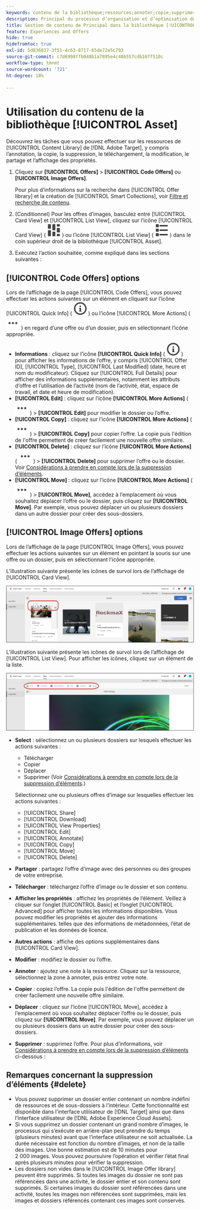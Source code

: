 ```yaml
---
keywords: contenu de la bibliothèque;ressources;annoter;copie;supprimer une ressource;télécharger une ressource;modifier du contenu;partager une carte;afficher les propriétés du contenu
description: Principal du processus d’organisation et d’optimisation des offres de code et d’image dans la bibliothèque  [!DNL Target] [!UICONTROL Offers].
title: Gestion de contenu de Principal dans la bibliothèque [!UICONTROL Offers]
feature: Experiences and Offers
hide: true
hidefromtoc: true
exl-id: 5d836037-3f51-4c63-8717-65de72e5c793
source-git-commit: c7d6998ffb048b1a7895e4c48b557cdb16ff510c
workflow-type: tm+mt
source-wordcount: '721'
ht-degree: 18%

---
```


# Utilisation du contenu de la bibliothèque [!UICONTROL Asset]

Découvrez les tâches que vous pouvez effectuer sur les ressources de [!UICONTROL Content Library] de [!DNL Adobe Target], y compris l’annotation, la copie, la suppression, le téléchargement, la modification, le partage et l’affichage des propriétés.

1. Cliquez sur **[!UICONTROL Offers]** > **[!UICONTROL Code Offers]** ou **[!UICONTROL Image Offers]**.

   Pour plus d’informations sur la recherche dans [!UICONTROL Offer library] et la création de [!UICONTROL Smart Collections], voir [Filtre et recherche de contenu](/help/main/c-experiences/c-manage-content/filter-and-search-content.md#concept_3B59B8F025BF4CEA82ECC5199D365276).

1. (Conditionnel) Pour les offres d’images, basculez entre [!UICONTROL Card View] et [!UICONTROL List View], cliquez sur l’icône [!UICONTROL Card View] ( ![Icône Mode Carte](/help/main/assets/icons/ViewCard.svg) ) ou l’icône [!UICONTROL List View] ( ![Icône Mode Liste](/help/main/assets/icons/ViewList.svg) ) dans le coin supérieur droit de la bibliothèque [!UICONTROL Asset].

1. Exécutez l’action souhaitée, comme expliqué dans les sections suivantes :

## [!UICONTROL Code Offers] options

Lors de l’affichage de la page [!UICONTROL Code Offers], vous pouvez effectuer les actions suivantes sur un élément en cliquant sur l’icône [!UICONTROL Quick Info] ( ![Icône Quick Info](/help/main/assets/icons/InfoOutline.svg) ) ou l’icône [!UICONTROL More Actions] ( ![Icône More Actions](/help/main/assets/icons/MoreSmallList.svg) ) en regard d’une offre ou d’un dossier, puis en sélectionnant l’icône appropriée.

* **Informations** : cliquez sur l’icône **[!UICONTROL Quick Info]** ( ![Icône Quick Info](/help/main/assets/icons/InfoOutline.svg) ) pour afficher les informations de l’offre, y compris [!UICONTROL Offer ID], [!UICONTROL Type], [!UICONTROL Last Modified] (date, heure et nom du modificateur). Cliquez sur [!UICONTROL Full Details] pour afficher des informations supplémentaires, notamment les attributs d’offre et l’utilisation de l’activité (nom de l’activité, état, espace de travail, et date et heure de modification).
* **[!UICONTROL Edit]** : cliquez sur l’icône **[!UICONTROL More Actions]** ( ![Icône Autres actions](/help/main/assets/icons/MoreSmallList.svg) ) > **[!UICONTROL Edit]** pour modifier le dossier ou l’offre.
* **[!UICONTROL Copy]** : cliquez sur l’icône **[!UICONTROL More Actions]** ( ![Icône Autres actions](/help/main/assets/icons/MoreSmallList.svg) ) > **[!UICONTROL Copy]** pour copier l’offre. La copie puis l&#39;édition de l&#39;offre permettent de créer facilement une nouvelle offre similaire.
* **[!UICONTROL Delete]** : cliquez sur l’icône **[!UICONTROL More Actions]** ( ![Icône Autres actions](/help/main/assets/icons/MoreSmallList.svg) ) > **[!UICONTROL Delete]** pour supprimer l’offre ou le dossier. Voir [Considérations à prendre en compte lors de la suppression d’éléments](#delete).
* **[!UICONTROL Move]** : cliquez sur l’icône **[!UICONTROL More Actions]** ( ![Icône Autres actions ](/help/main/assets/icons/MoreSmallList.svg) ) > **[!UICONTROL Move]**, accédez à l’emplacement où vous souhaitez déplacer l’offre ou le dossier, puis cliquez sur **[!UICONTROL Move]**. Par exemple, vous pouvez déplacer un ou plusieurs dossiers dans un autre dossier pour créer des sous-dossiers.

## [!UICONTROL Image Offers] options

Lors de l’affichage de la page [!UICONTROL Image Offers], vous pouvez effectuer les actions suivantes sur un élément en pointant la souris sur une offre ou un dossier, puis en sélectionnant l’icône appropriée.

L’illustration suivante présente les icônes de survol lors de l’affichage de [!UICONTROL Card View].

![ Icônes de survol sur l’onglet Offres d’image en mode Carte ](/help/main/c-experiences/c-manage-content/assets/image-offers-hover-icons-new.png)

L’illustration suivante présente les icônes de survol lors de l’affichage de [!UICONTROL List View]. Pour afficher les icônes, cliquez sur un élément de la liste.

![Icônes de survol sur l’onglet Offres d’image en mode Liste](/help/main/c-experiences/c-manage-content/assets/list-view-hover-new.png)

* **Select** : sélectionnez un ou plusieurs dossiers sur lesquels effectuer les actions suivantes :

   * Télécharger
   * Copier
   * Déplacer
   * Supprimer (Voir [Considérations à prendre en compte lors de la suppression d’éléments](#delete).)

  Sélectionnez une ou plusieurs offres d’image sur lesquelles effectuer les actions suivantes :

   * [!UICONTROL Share]
   * [!UICONTROL Download]
   * [!UICONTROL View Properties]
   * [!UICONTROL Edit]
   * [!UICONTROL Annotate]
   * [!UICONTROL Copy]
   * [!UICONTROL Move]
   * [!UICONTROL Delete]


* **Partager** : partagez l’offre d’image avec des personnes ou des groupes de votre entreprise.
* **Télécharger** : téléchargez l’offre d’image ou le dossier et son contenu.
* **Afficher les propriétés** : affichez les propriétés de l’élément. Veillez à cliquer sur l’onglet [!UICONTROL Basic] et l’onglet [!UICONTROL Advanced] pour afficher toutes les informations disponibles. Vous pouvez modifier les propriétés et ajouter des informations supplémentaires. telles que des informations de métadonnées, l’état de publication et les données de licence.
* **Autres actions** : affiche des options supplémentaires dans [!UICONTROL Card View].
* **Modifier** : modifiez le dossier ou l’offre.
* **Annoter** : ajoutez une note à la ressource. Cliquez sur la ressource, sélectionnez la zone à annoter, puis entrez votre note.
* **Copier** : copiez l’offre. La copie puis l&#39;édition de l&#39;offre permettent de créer facilement une nouvelle offre similaire.
* **Déplacer** : cliquez sur l’icône [!UICONTROL Move], accédez à l’emplacement où vous souhaitez déplacer l’offre ou le dossier, puis cliquez sur **[!UICONTROL Move]**. Par exemple, vous pouvez déplacer un ou plusieurs dossiers dans un autre dossier pour créer des sous-dossiers.
* **Supprimer** : supprimez l’offre. Pour plus d’informations, voir [Considérations à prendre en compte lors de la suppression d’éléments](#delete) ci-dessous :

## Remarques concernant la suppression d’éléments {#delete}

* Vous pouvez supprimer un dossier entier contenant un nombre indéfini de ressources et de sous-dossiers à l’intérieur. Cette fonctionnalité est disponible dans l’interface utilisateur de [!DNL Target] ainsi que dans l’interface utilisateur de [!DNL Adobe Experience Cloud Assets].
* Si vous supprimez un dossier contenant un grand nombre d’images, le processus qui s’exécute en arrière-plan peut prendre du temps (plusieurs minutes) avant que l’interface utilisateur ne soit actualisée. La durée nécessaire est fonction du nombre d’images, et non de la taille des images. Une bonne estimation est de 10 minutes pour 2 000 images. Vous pouvez poursuivre l’opération et vérifier l’état final après plusieurs minutes pour vérifier la suppression.
* Les dossiers non vides dans le [!UICONTROL Image Offer library] peuvent être supprimés. Si toutes les images du dossier ne sont pas référencées dans une activité, le dossier entier et son contenu sont supprimés. Si certaines images du dossier sont référencées dans une activité, toutes les images non référencées sont supprimées, mais les images et dossiers référencés contenant ces images sont conservés.
